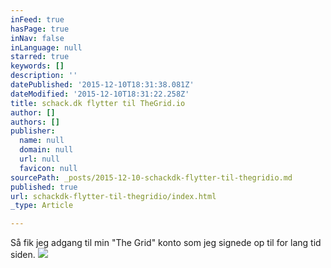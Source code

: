 ```yaml
---
inFeed: true
hasPage: true
inNav: false
inLanguage: null
starred: true
keywords: []
description: ''
datePublished: '2015-12-10T18:31:38.081Z'
dateModified: '2015-12-10T18:31:22.258Z'
title: schack.dk flytter til TheGrid.io
author: []
authors: []
publisher:
  name: null
  domain: null
  url: null
  favicon: null
sourcePath: _posts/2015-12-10-schackdk-flytter-til-thegridio.md
published: true
url: schackdk-flytter-til-thegridio/index.html
_type: Article

---
```

Så fik jeg adgang til min "The Grid" konto som jeg signede op til for lang tid siden.
![](https://the-grid-user-content.s3-us-west-2.amazonaws.com/4f8f91c8-bb1a-4086-a5d6-635931998f72.png)